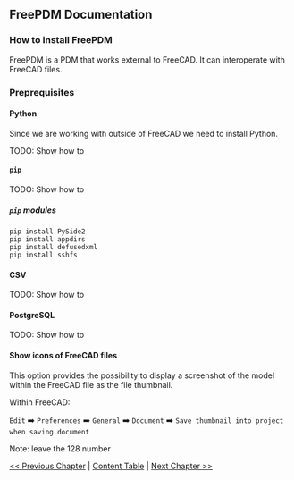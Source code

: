 ## FreePDM Documentation

### How to install FreePDM

FreePDM is a PDM that works external to FreeCAD. It can interoperate with FreeCAD files.

### Preprequisites

#### Python

Since we are working with outside of FreeCAD we need to install Python.

TODO: Show how to

#### `pip`
TODO: Show how to

##### `pip` modules

```shell
pip install PySide2
pip install appdirs
pip install defusedxml
pip install sshfs
```

#### CSV

TODO: Show how to

#### PostgreSQL

TODO: Show how to

#### Show icons of FreeCAD files

This option provides the possibility to display a screenshot of the model within the FreeCAD file as the file thumbnail.  

Within FreeCAD:  

`Edit` ➡️ `Preferences` ➡️ `General` ➡️ `Document` ➡️ `Save thumbnail into project when saving document`  

Note: leave the 128 number

[<< Previous Chapter](README.md) | [Content Table](README.md) | [Next Chapter >>](commands.md)
